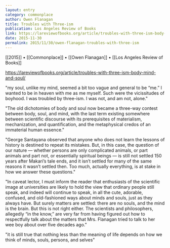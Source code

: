 ```yaml
---
layout: entry
category: commonplace
author: Owen Flanagan
title: Troubles with Three-ism
publication: Los Angeles Review of Books
link: https://lareviewofbooks.org/article/troubles-with-three-ism-body-mind-and-soul/
date: 2015-11-30
permalink: 2015/11/30/owen-flanagan-troubles-with-three-ism
---
```


[[2015]] • [[Commonplace]] • [[Owen Flanagan]] • [[Los Angeles Review of Books]]

https://lareviewofbooks.org/article/troubles-with-three-ism-body-mind-and-soul/

"my soul, unlike my mind, seemed a bit too vague and general to be “me.” I wanted to be in heaven with me as me myself. Such were the vicissitudes of boyhood. I was troubled by three-ism. I was not, and am not, alone."

"The old dichotomies of body and soul now became a three-way contest between body, soul, and mind, with the last term existing somewhere between scientific discourse with its prerequisites of materialism, mechanization, and quantification, and the metaphysical credos of an immaterial human essence."

"George Santayana observed that anyone who does not learn the lessons of history is destined to repeat its mistakes. But, in this case, the question of our nature — whether persons are only complicated animals, or part animals and part not, or essentially spiritual beings — is still not settled 150 years after Makari’s tale ends, and it isn’t settled for many of the same reasons it wasn’t settled then. Too much, actually everything, is at stake in how we answer these questions."

"In caveat lector, I must inform the reader that enthusiasts of the scientific image at universities are likely to hold the view that ordinary people still speak, and indeed will continue to speak, in all the cute, adorable, confused, and old-fashioned ways about minds and souls, just as they always have. But surely matters are settled: there are no souls, and the mind is the brain. But this is not right either. The scientists and philosophers, allegedly “in the know,” are very far from having figured out how to respectfully talk about the matters that Mrs. Flanagan tried to talk to her wee boy about over five decades ago."

"it is still true that nothing less than the meaning of life depends on how we think of minds, souls, persons, and selves"
